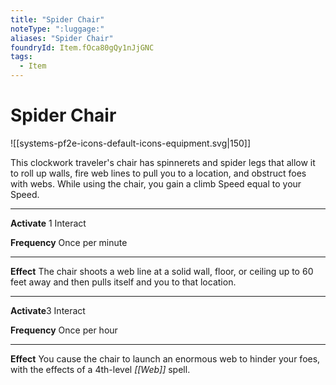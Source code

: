 ```yaml
---
title: "Spider Chair"
noteType: ":luggage:"
aliases: "Spider Chair"
foundryId: Item.fOca80gQy1nJjGNC
tags:
  - Item
---
```


# Spider Chair
![[systems-pf2e-icons-default-icons-equipment.svg|150]]

This clockwork traveler's chair has spinnerets and spider legs that allow it to roll up walls, fire web lines to pull you to a location, and obstruct foes with webs. While using the chair, you gain a climb Speed equal to your Speed.

* * *

**Activate** 1 Interact

**Frequency** Once per minute

* * *

**Effect** The chair shoots a web line at a solid wall, floor, or ceiling up to 60 feet away and then pulls itself and you to that location.

* * *

**Activate**3 Interact

**Frequency** Once per hour

* * *

**Effect** You cause the chair to launch an enormous web to hinder your foes, with the effects of a 4th-level _[[Web]]_ spell.
